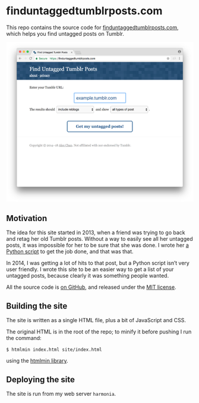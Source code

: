 # finduntaggedtumblrposts.com

This repo contains the source code for [finduntaggedtumblrposts.com][root], which helps you find untagged posts on Tumblr.

![A screenshot of the site](screenshot.png)

[root]: https://finduntaggedtumblrposts.com
[jekyll]: https://jekyllrb.com/

## Motivation

The idea for this site started in 2013, when a friend was trying to go back and retag her old Tumblr posts.
Without a way to easily see all her untagged posts, it was impossible for her to be sure that she was done.
I wrote her <a href="https://alexwlchan.net/2013/08/untagged-tumblr-posts/">a Python script</a> to get the job done, and that was that.

In 2014, I was getting a lot of hits to that post, but a Python script isn’t very user friendly.
I wrote this site to be an easier way to get a list of your untagged posts, because clearly it was something people wanted.

All the source code is [on GitHub](https://github.com/alexwlchan/untagged-tumblr-posts), and released under the [MIT license](https://opensource.org/licenses/MIT).

## Building the site

The site is written as a single HTML file, plus a bit of JavaScript and CSS.

The original HTML is in the root of the repo; to minify it before pushing I run the command:

```console
$ htmlmin index.html site/index.html
```

using the [htmlmin library](https://pypi.org/project/htmlmin/).

## Deploying the site

The site is run from my web server `harmonia`.
